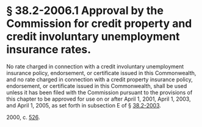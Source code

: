 # § 38.2-2006.1 Approval by the Commission for credit property and credit involuntary unemployment insurance rates.

<p>No rate charged in connection with a credit involuntary unemployment insurance policy, endorsement, or certificate issued in this Commonwealth, and no rate charged in connection with a credit property insurance policy, endorsement, or certificate issued in this Commonwealth, shall be used unless it has been filed with the Commission pursuant to the provisions of this chapter to be approved for use on or after April 1, 2001, April 1, 2003, and April 1, 2005, as set forth in subsection E of § <a href='http://law.lis.virginia.gov/vacode/38.2-2003/'>38.2-2003</a>.</p><p>2000, c. <a href='http://lis.virginia.gov/cgi-bin/legp604.exe?001+ful+CHAP0526'>526</a>.</p>